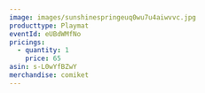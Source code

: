 ```yaml
---
image: images/sunshinespringeuq0wu7u4aiwvvc.jpg
producttype: Playmat
eventId: eUBdWMfNo
pricings:
  - quantity: 1
    price: 65
asin: s-L0wYfBZwY
merchandise: comiket
---
```

